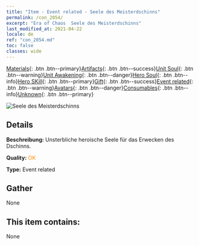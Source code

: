 ```yaml
---
title: "Item - Event related - Seele des Meisterdschinns"
permalink: /con_2054/
excerpt: "Era of Chaos  Seele des Meisterdschinns"
last_modified_at: 2021-04-22
locale: de
ref: "con_2054.md"
toc: false
classes: wide
---
```

 [Materials](/ItemsDE/){: .btn .btn--primary}[Artifacts](/ItemsDE/Artifacts/){: .btn .btn--success}[Unit Soul](/ItemsDE/UnitSoul/){: .btn .btn--warning}[Unit Awakening](/ItemsDE/UnitAwakening/){: .btn .btn--danger}[Hero Soul](/ItemsDE/HeroSoul/){: .btn .btn--info}[Hero SKill](/ItemsDE/HeroSkill/){: .btn .btn--primary}[Gift](/ItemsDE/Gift/){: .btn .btn--success}[Event related](/ItemsDE/Events/){: .btn .btn--warning}[Avatars](/ItemsDE/Avatars/){: .btn .btn--danger}[Consumables](/ItemsDE/Consumables/){: .btn .btn--info}[Unknown](/ItemsDE/Unknown/){: .btn .btn--primary}

 ![Seele des Meisterdschinns](/images/t/juexing_605.jpg)

## Details
 **Beschreibung:** Unsterbliche heroische Seele für das Erwecken des Dschinns.

 **Quality:** <span style="color: #FF8C00">OK</span>

 **Type:** Event related

## Gather

  None

## This item contains:

  None

